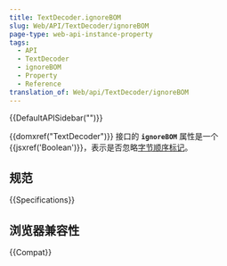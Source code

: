 ```yaml
---
title: TextDecoder.ignoreBOM
slug: Web/API/TextDecoder/ignoreBOM
page-type: web-api-instance-property
tags:
  - API
  - TextDecoder
  - ignoreBOM
  - Property
  - Reference
translation_of: Web/api/TextDecoder/ignoreBOM
---
```

{{DefaultAPISidebar("")}}

{{domxref("TextDecoder")}} 接口的 **`ignoreBOM`** 属性是一个 {{jsxref('Boolean')}}，表示是否忽略[字节顺序标记](https://www.w3.org/International/questions/qa-byte-order-mark)。

## 规范

{{Specifications}}

## 浏览器兼容性

{{Compat}}
